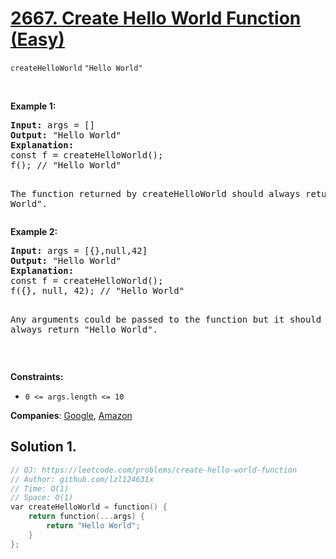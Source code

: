 # [2667. Create Hello World Function (Easy)](https://leetcode.com/problems/create-hello-world-function)

<code>createHelloWorld</code>
<code>"Hello World"</code>
<p>&nbsp;</p>
<p><strong class="example">Example 1:</strong></p>
<pre><strong>Input:</strong> args = []
<strong>Output:</strong> "Hello World"
<strong>Explanation:</strong>
const f = createHelloWorld();
f(); // "Hello World"

The function returned by createHelloWorld should always return "Hello World".
</pre>
<p><strong class="example">Example 2:</strong></p>
<pre><strong>Input:</strong> args = [{},null,42]
<strong>Output:</strong> "Hello World"
<strong>Explanation:</strong>
const f = createHelloWorld();
f({}, null, 42); // "Hello World"

Any arguments could be passed to the function but it should still always return "Hello World".
</pre>
<p>&nbsp;</p>
<p><strong>Constraints:</strong></p>
<ul>
	<li><code>0 &lt;= args.length &lt;= 10</code></li>
</ul>

**Companies**:
[Google](https://leetcode.com/company/google), [Amazon](https://leetcode.com/company/amazon)

## Solution 1.

```cpp
// OJ: https://leetcode.com/problems/create-hello-world-function
// Author: github.com/lzl124631x
// Time: O(1)
// Space: O(1)
var createHelloWorld = function() {
    return function(...args) {
        return "Hello World";
    }
};
```